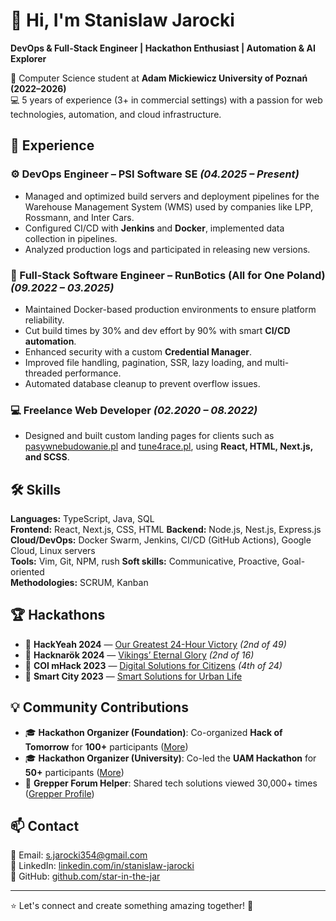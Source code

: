 # 👋 Hi, I'm Stanislaw Jarocki  
**DevOps & Full-Stack Engineer | Hackathon Enthusiast | Automation & AI Explorer**

📍 Computer Science student at **Adam Mickiewicz University of Poznań (2022–2026)**  
💻 5 years of experience (3+ in commercial settings) with a passion for web technologies, automation, and cloud infrastructure.

## 💼 Experience

### ⚙️ DevOps Engineer – PSI Software SE *(04.2025 – Present)*  
- Managed and optimized build servers and deployment pipelines for the Warehouse Management System (WMS) used by companies like LPP, Rossmann, and Inter Cars.  
- Configured CI/CD with **Jenkins** and **Docker**, implemented data collection in pipelines.  
- Analyzed production logs and participated in releasing new versions.

### 🚀 Full-Stack Software Engineer – RunBotics (All for One Poland) *(09.2022 – 03.2025)*  
- Maintained Docker-based production environments to ensure platform reliability.  
- Cut build times by 30% and dev effort by 90% with smart **CI/CD automation**.  
- Enhanced security with a custom **Credential Manager**.  
- Improved file handling, pagination, SSR, lazy loading, and multi-threaded performance.  
- Automated database cleanup to prevent overflow issues.

### 💻 Freelance Web Developer *(02.2020 – 08.2022)*  
- Designed and built custom landing pages for clients such as [pasywnebudowanie.pl](https://pasywnebudowanie.pl) and [tune4race.pl](https://tune4race.pl), using **React, HTML, Next.js, and SCSS**.

## 🛠️ Skills

**Languages:** TypeScript, Java, SQL  
**Frontend:** React, Next.js, CSS, HTML
**Backend:** Node.js, Nest.js, Express.js  
**Cloud/DevOps:** Docker Swarm, Jenkins, CI/CD (GitHub Actions), Google Cloud, Linux servers  
**Tools:** Vim, Git, NPM, rush
**Soft skills:** Communicative, Proactive, Goal-oriented  
**Methodologies:** SCRUM, Kanban

## 🏆 Hackathons  
- 🥈 **HackYeah 2024** — [Our Greatest 24-Hour Victory](https://bit.ly/hackathon-hackyeah) *(2nd of 49)*  
- 🥈 **Hacknarök 2024** — [Vikings’ Eternal Glory](https://bit.ly/hackathon-hacknarok) *(2nd of 16)*  
- 🥉 **COI mHack 2023** — [Digital Solutions for Citizens](https://bit.ly/hackathon-mhack) *(4th of 24)*  
- 🏅 **Smart City 2023** — [Smart Solutions for Urban Life](https://bit.ly/hackathon-smartcity)

## 💡 Community Contributions  
- 🎓 **Hackathon Organizer (Foundation)**: Co-organized **Hack of Tomorrow** for **100+** participants ([More](https://bit.ly/webrains))  
- 🎓 **Hackathon Organizer (University)**: Co-led the **UAM Hackathon** for **50+** participants ([More](https://bit.ly/uam-hackathon))  
- 💬 **Grepper Forum Helper**: Shared tech solutions viewed 30,000+ times ([Grepper Profile](https://bit.ly/grepper-jarocki))

## 📫 Contact  
📧 Email: [s.jarocki354@gmail.com](mailto:s.jarocki354@gmail.com)  
🔗 LinkedIn: [linkedin.com/in/stanislaw-jarocki](https://www.linkedin.com/in/stanislaw-jarocki)  
🐙 GitHub: [github.com/star-in-the-jar](https://github.com/star-in-the-jar)

---  
⭐ Let's connect and create something amazing together! 🚀
